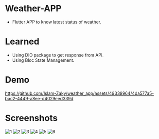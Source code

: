 # Weather-APP

- Flutter APP to know latest status of weather.

# Learned

- Using DIO package to get response from API.
- Using Bloc State Management.


# Demo

https://github.com/Islam-Zaky/weather_app/assets/49339964/4da577a5-bac2-4449-a8ee-d4029eed339d


# Screenshots

![1](https://github.com/Islam-Zaky/weather_app/assets/49339964/a76fe013-6eaf-4702-9b8e-ff9910b77e52)
![2](https://github.com/Islam-Zaky/weather_app/assets/49339964/1f0886a8-fe5d-40db-9a8f-6e728cb42094)
![3](https://github.com/Islam-Zaky/weather_app/assets/49339964/cb7ae6a7-d8b1-4de1-a48a-4b108858cc46)
![4](https://github.com/Islam-Zaky/weather_app/assets/49339964/028c7716-ef9b-4187-8b77-4b9580eaa994)
![5](https://github.com/Islam-Zaky/weather_app/assets/49339964/692b3d7b-7f40-4905-88de-40eeb15fe2de)
![6](https://github.com/Islam-Zaky/weather_app/assets/49339964/52e006ed-496d-429b-be07-e1969e2d96d2)




